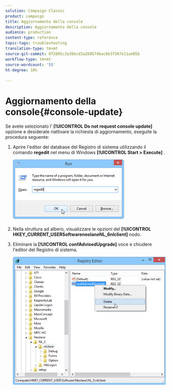 ```yaml
---
solution: Campaign Classic
product: campaign
title: Aggiornamento della console
description: Aggiornamento della console
audience: production
content-type: reference
topic-tags: troubleshooting
translation-type: tm+mt
source-git-commit: 972885c3a38bcd3a260574bacbb3f507e11ae05b
workflow-type: tm+mt
source-wordcount: '55'
ht-degree: 10%

---
```



# Aggiornamento della console{#console-update}

Se avete selezionato l’ **[!UICONTROL Do not request console update]** opzione e desiderate riattivare la richiesta di aggiornamento, eseguite la procedura seguente:

1. Aprire l&#39;editor del database del Registro di sistema utilizzando il comando **regedit** nel menu di Windows **[!UICONTROL Start > Execute]** .

   ![](assets/ncs_console_update_1.png)

1. Nella struttura ad albero, visualizzare le opzioni del **[!UICONTROL HKEY_CURRENT_USERSoftwareneolaneNL_6nlclient]** nodo.
1. Eliminare la **[!UICONTROL confAdvisedUpgrade]** voce e chiudere l&#39;editor del Registro di sistema.

   ![](assets/ncs_console_update_2.png)

